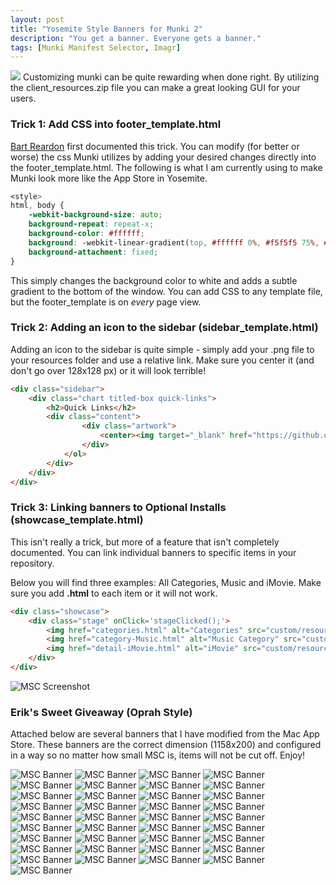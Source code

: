 ```yaml
---
layout: post
title: "Yosemite Style Banners for Munki 2"
description: "You get a banner. Everyone gets a banner."
tags: [Munki Manifest Selector, Imagr]
---
```

<img src="https://onemoreadmin.files.wordpress.com/2015/05/xcode.png" class="fit image">
Customizing munki can be quite rewarding when done right. By utilizing the client_resources.zip file you can make a great looking GUI for your users.

### Trick 1: Add CSS into footer_template.html

<a href="https://github.com/bartreardon/munki_client_resources" target="_blank">Bart Reardon</a> first documented this trick. You can modify (for better or worse) the css Munki utilizes by adding your desired changes directly into the footer_template.html. The following is what I am currently using to make Munki look more like the App Store in Yosemite.

```css
<style>
html, body {
    -webkit-background-size: auto;
    background-repeat: repeat-x;
    background-color: #ffffff;
    background: -webkit-linear-gradient(top, #ffffff 0%, #f5f5f5 75%, #e1e1e1 100%);
    background-attachment: fixed;
}
```

This simply changes the background color to white and adds a subtle gradient to the bottom of the window. You can add CSS to any template file, but the footer_template is on <em>every</em> page view.

### Trick 2: Adding an icon to the sidebar (sidebar_template.html)

Adding an icon to the sidebar is quite simple - simply add your .png file to your resources folder and use a relative link. Make sure you center it (and don't go over 128x128 px) or it will look terrible!

```html
<div class="sidebar">
    <div class="chart titled-box quick-links">
        <h2>Quick Links</h2>
        <div class="content">
           		<div class="artwork">
                	<center><img target="_blank" href="https://github.com/munki/munki" width="128" height="128" alt="Munki Github" class="artwork" src="custom/resources/MSC.png" />
                </div>
            </ol>
        </div>
    </div>
</div>
```

### Trick 3: Linking banners to Optional Installs (showcase_template.html)

This isn't really a trick, but more of a feature that isn't completely documented. You can link individual banners to specific items in your repository.

Below you will find three examples: All Categories, Music and iMovie. Make sure you add <strong>.html</strong> to each item or it will not work.

```html
<div class="showcase">
    <div class="stage" onClick='stageClicked();'>
        <img href="categories.html" alt="Categories" src="custom/resources/App_Store_1.png" />
        <img href="category-Music.html" alt="Music Category" src="custom/resources/Making_Music.png" />
        <img href="detail-iMovie.html" alt="iMovie" src="custom/resources/iMovie.png" />
    </div>
</div>
```

![MSC Screenshot](https://onemoreadmin.files.wordpress.com/2015/05/screenshot.png "MSC Screenshot")


### Erik's Sweet Giveaway (Oprah Style)

Attached below are several banners that I have modified from the Mac App Store. These banners are the correct dimension (1158x200) and configured in a way so no matter how small MSC is, items will not be cut off. Enjoy!

![MSC Banner](https://onemoreadmin.files.wordpress.com/2015/05/1password.png "MSC Banner")
![MSC Banner](https://onemoreadmin.files.wordpress.com/2015/05/app_development.png "MSC Banner")
![MSC Banner](https://onemoreadmin.files.wordpress.com/2015/05/app_store_1.png "MSC Banner")
![MSC Banner](https://onemoreadmin.files.wordpress.com/2015/05/apps_for_photographers.png "MSC Banner")
![MSC Banner](https://onemoreadmin.files.wordpress.com/2015/05/apps_made_by_apple.png "MSC Banner")
![MSC Banner](https://onemoreadmin.files.wordpress.com/2015/05/autodesk_pixlr.png "MSC Banner")
![MSC Banner](https://onemoreadmin.files.wordpress.com/2015/05/autodesk_sketchbook.png "MSC Banner")
![MSC Banner](https://onemoreadmin.files.wordpress.com/2015/05/better_together.png "MSC Banner")
![MSC Banner](https://onemoreadmin.files.wordpress.com/2015/05/business_apps.png "MSC Banner")
![MSC Banner](https://onemoreadmin.files.wordpress.com/2015/05/clear.png "MSC Banner")
![MSC Banner](https://onemoreadmin.files.wordpress.com/2015/05/compressor.png "MSC Banner")
![MSC Banner](https://onemoreadmin.files.wordpress.com/2015/05/dayone.png "MSC Banner")
![MSC Banner](https://onemoreadmin.files.wordpress.com/2015/05/djay_pro.png "MSC Banner")
![MSC Banner](https://onemoreadmin.files.wordpress.com/2015/05/evernote.png "MSC Banner")
![MSC Banner](https://onemoreadmin.files.wordpress.com/2015/05/fantastical_2.png "MSC Banner")
![MSC Banner](https://onemoreadmin.files.wordpress.com/2015/05/final_cut_pro_x.png "MSC Banner")
![MSC Banner](https://onemoreadmin.files.wordpress.com/2015/05/garageband.png "MSC Banner")
![MSC Banner](https://onemoreadmin.files.wordpress.com/2015/05/get_stuff_done.png "MSC Banner")
![MSC Banner](https://onemoreadmin.files.wordpress.com/2015/05/ia_writer_pro.png "MSC Banner")
![MSC Banner](https://onemoreadmin.files.wordpress.com/2015/05/ibooks_author.png "MSC Banner")
![MSC Banner](https://onemoreadmin.files.wordpress.com/2015/05/imovie.png "MSC Banner")
![MSC Banner](https://onemoreadmin.files.wordpress.com/2015/05/keynote.png "MSC Banner")
![MSC Banner](https://onemoreadmin.files.wordpress.com/2015/05/logic_pro_x.png "MSC Banner")
![MSC Banner](https://onemoreadmin.files.wordpress.com/2015/05/mainstage.png "MSC Banner")
![MSC Banner](https://onemoreadmin.files.wordpress.com/2015/05/making_music.png "MSC Banner")
![MSC Banner](https://onemoreadmin.files.wordpress.com/2015/05/microsoft_onenote.png "MSC Banner")
![MSC Banner](https://onemoreadmin.files.wordpress.com/2015/05/motion.png "MSC Banner")
![MSC Banner](https://onemoreadmin.files.wordpress.com/2015/05/notability.png "MSC Banner")
![MSC Banner](https://onemoreadmin.files.wordpress.com/2015/05/notification_center_widgets.png "MSC Banner")
![MSC Banner](https://onemoreadmin.files.wordpress.com/2015/05/numbers.png "MSC Banner")
![MSC Banner](https://onemoreadmin.files.wordpress.com/2015/05/pages.png "MSC Banner")
![MSC Banner](https://onemoreadmin.files.wordpress.com/2015/05/pixelmator.png "MSC Banner")
![MSC Banner](https://onemoreadmin.files.wordpress.com/2015/05/reeder.png "MSC Banner")
![MSC Banner](https://onemoreadmin.files.wordpress.com/2015/05/skitch.png "MSC Banner")
![MSC Banner](https://onemoreadmin.files.wordpress.com/2015/05/twitter.png "MSC Banner")
![MSC Banner](https://onemoreadmin.files.wordpress.com/2015/05/wunderlist.png "MSC Banner")
![MSC Banner](https://onemoreadmin.files.wordpress.com/2015/05/xcode.png "MSC Banner")